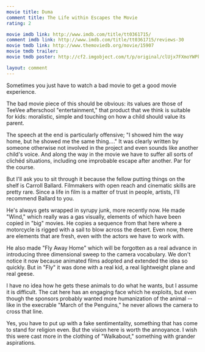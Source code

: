 ```yaml
---
movie title: Duma
comment title: The Life within Escapes the Movie
rating: 2

movie imdb link: http://www.imdb.com/title/tt0361715/
comment imdb link: http://www.imdb.com/title/tt0361715/reviews-30
movie tmdb link: http://www.themoviedb.org/movie/15907
movie tmdb trailer: 
movie tmdb poster: http://cf2.imgobject.com/t/p/original/clUjx7FXmoYWPka8IOzyfUsFUTE.jpg

layout: comment
---
```


Sometimes you just have to watch a bad movie to get a good movie experience.

The bad movie piece of this should be obvious: its values are those of TeeVee afterschool "entertainment," that product that we think is suitable for kids: moralistic, simple and touching on how a child should value its parent.

The speech at the end is particularly offensive; "I showed him the way home, but he showed me the same thing...." It was clearly written by someone otherwise not involved in the project and even sounds like another child's voice. And along the way in the movie we have to suffer all sorts of clichéd situations, including one improbable escape after another. Par for the course.

But I'll ask you to sit through it because the fellow putting things on the shelf is Carroll Ballard. Filmmakers with open reach and cinematic skills are pretty rare. Since a life in film is a matter of trust in people, artists, I'll recommend Ballard to you.

He's always gets wrapped in syrupy junk, more recently now. He made "Wind," which really was a gas visually, elements of which have been copied in "big" movies. He copies a sequence from that here where a motorcycle is rigged with a sail to blow across the desert. Even now, there are elements that are fresh, even with the actors we have to work with.

He also made "Fly Away Home" which will be forgotten as a real advance in introducing three dimensional sweep to the camera vocabulary. We don't notice it now because animated films adopted and extended the idea so quickly. But in "Fly" it was done with a real kid, a real lightweight plane and real geese.

I have no idea how he gets these animals to do what he wants, but I assume it is difficult. The cat here has an engaging face which he exploits, but even though the sponsors probably wanted more humanization of the animal -- like in the execrable "March of the Penguins," he never allows the camera to cross that line.

Yes, you have to put up with a fake sentimentality, something that has come to stand for religion even. But the vision here is worth the annoyance. I wish this were cast more in the clothing of "Walkabout," something with grander aspirations.